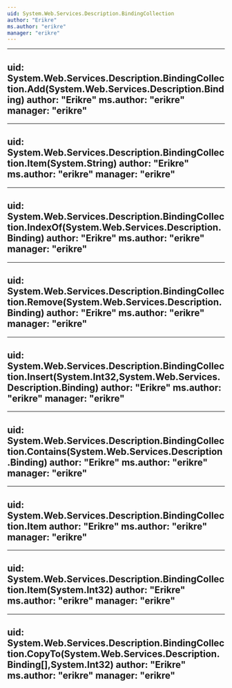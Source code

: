 ```yaml
---
uid: System.Web.Services.Description.BindingCollection
author: "Erikre"
ms.author: "erikre"
manager: "erikre"
---
```


---
uid: System.Web.Services.Description.BindingCollection.Add(System.Web.Services.Description.Binding)
author: "Erikre"
ms.author: "erikre"
manager: "erikre"
---

---
uid: System.Web.Services.Description.BindingCollection.Item(System.String)
author: "Erikre"
ms.author: "erikre"
manager: "erikre"
---

---
uid: System.Web.Services.Description.BindingCollection.IndexOf(System.Web.Services.Description.Binding)
author: "Erikre"
ms.author: "erikre"
manager: "erikre"
---

---
uid: System.Web.Services.Description.BindingCollection.Remove(System.Web.Services.Description.Binding)
author: "Erikre"
ms.author: "erikre"
manager: "erikre"
---

---
uid: System.Web.Services.Description.BindingCollection.Insert(System.Int32,System.Web.Services.Description.Binding)
author: "Erikre"
ms.author: "erikre"
manager: "erikre"
---

---
uid: System.Web.Services.Description.BindingCollection.Contains(System.Web.Services.Description.Binding)
author: "Erikre"
ms.author: "erikre"
manager: "erikre"
---

---
uid: System.Web.Services.Description.BindingCollection.Item
author: "Erikre"
ms.author: "erikre"
manager: "erikre"
---

---
uid: System.Web.Services.Description.BindingCollection.Item(System.Int32)
author: "Erikre"
ms.author: "erikre"
manager: "erikre"
---

---
uid: System.Web.Services.Description.BindingCollection.CopyTo(System.Web.Services.Description.Binding[],System.Int32)
author: "Erikre"
ms.author: "erikre"
manager: "erikre"
---
